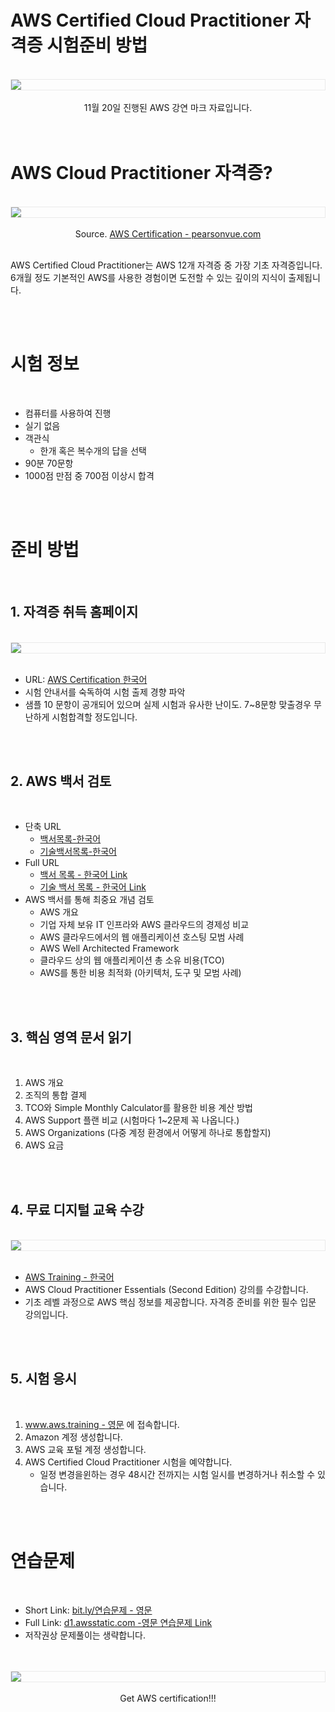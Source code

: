 # AWS Certified Cloud Practitioner 자격증 시험준비 방법

<br />
<img src="https://github.com/KoEonYack/Tistory-Coveant/blob/master/Article/Note/%EC%95%84%EB%A7%88%EC%A1%B4_%EC%9E%90%EA%B2%A9%EC%A6%9D%EC%B7%A8%EB%93%9D/img/cover_2.png?raw=true" align="center" style="display: block; margin: 0px auto; display: block; height: auto; border:1px solid #eaeaea; padding: 0px;" width="" >
<br />
<center> 11월 20일 진행된 AWS 강연 마크 자료입니다. </center>
<br />
<br />

# AWS Cloud Practitioner 자격증?

<br />
<img src="https://github.com/KoEonYack/Tistory-Coveant/blob/master/Article/Note/%EC%95%84%EB%A7%88%EC%A1%B4_%EC%9E%90%EA%B2%A9%EC%A6%9D%EC%B7%A8%EB%93%9D/img/road_map.png?raw=true" align="center" style="display: block; margin: 0px auto; display: block; height: auto; border:1px solid #eaeaea; padding: 0px;" width="" >
<br />
<center> Source. <a href="https://home.pearsonvue.com/Clients/Amazon-Web-Services.aspx"> AWS Certification - pearsonvue.com </a> </center>
<br />

AWS Certified Cloud Practitioner는 AWS 12개 자격증 중 가장 기초 자격증입니다. 6개월 정도 기본적인 AWS를 사용한 경험이면 도전할 수 있는 깊이의 지식이 출제됩니다.  

<br />
<br />


# 시험 정보

<br />

- 컴퓨터를 사용하여 진행
- 실기 없음
- 객관식
    - 한개 혹은 복수개의 답을 선택
- 90분 70문항
- 1000점 만점 중 700점 이상시 합격

<br />
<br />


# 준비 방법

<br />

## 1. 자격증 취득 홈페이지


<br />
<img src="https://github.com/KoEonYack/Tistory-Coveant/blob/master/Article/Note/%EC%95%84%EB%A7%88%EC%A1%B4_%EC%9E%90%EA%B2%A9%EC%A6%9D%EC%B7%A8%EB%93%9D/img/certification_page_2.png?raw=true" align="center" style="display: block; margin: 0px auto; display: block; height: auto; border:1px solid #eaeaea; padding: 0px;" width="" >
<br />


- URL: [AWS Certification 한국어](https://aws.amazon.com/ko/certification/certified-cloud-practitioner/)
- 시험 안내서를 숙독하여 시험 출제 경향 파악
- 샘플 10 문항이 공개되어 있으며 실제 시험과 유사한 난이도. 7~8문항 맞출경우 무난하게 시험합격할 정도입니다.

<br />
<br />

## 2. AWS 백서 검토

<br />

- 단축 URL
    - [백서목록-한국어](bit.ly/백서목록)
    - [기술백서목록-한국어](bit.ly/기술백서목록)
- Full URL
    - [백서 목록 - 한국어 Link](https://aws.amazon.com/ko/whitepapers/)
    - [기술 백서 목록 - 한국어 Link](https://aws.amazon.com/ko/blogs/korea/ko-whitepapers/)
- AWS 백서를 통해 최중요 개념 검토
    - AWS 개요
    - 기업 자체 보유 IT 인프라와 AWS 클라우드의 경제성 비교
    - AWS 클라우드에서의 웹 애플리케이션 호스팅 모범 사례
    - AWS Well Architected Framework
    - 클라우드 상의 웹 애플리케이션 총 소유 비용(TCO)
    - AWS를 통한 비용 최적화 (아키텍처, 도구 및 모범 사례)

<br />
<br />

## 3. 핵심 영역 문서 읽기

<br />

1. AWS 개요
2. 조직의 통합 결제
3. TCO와 Simple Monthly Calculator를 활용한 비용 계산 방법
4. AWS Support 플랜 비교 (시험마다 1~2문제 꼭 나옵니다.)
5. AWS Organizations (다중 계정 환경에서 어떻게 하나로 통합할지)
6. AWS 요금

<br />
<br />


## 4. 무료 디지털 교육 수강

<br />
<img src="https://github.com/KoEonYack/Tistory-Coveant/blob/master/Article/Note/%EC%95%84%EB%A7%88%EC%A1%B4_%EC%9E%90%EA%B2%A9%EC%A6%9D%EC%B7%A8%EB%93%9D/img/page_2.png?raw=true" align="center" style="display: block; margin: 0px auto; display: block; height: auto; border:1px solid #eaeaea; padding: 0px;" width="" >
<br />

- [AWS Training - 한국어](https://www.aws.training/Details/Curriculum?id=32442)
- AWS Cloud Practitioner Essentials (Second Edition) 강의를 수강합니다.
- 기초 레벨 과정으로 AWS 핵심 정보를 제공합니다. 자격증 준비를 위한 필수 입문 강의입니다.

<br />
<br />

## 5. 시험 응시

<br />

1. [www.aws.training - 영문](https://www.aws.training) 에 접속합니다.
2. Amazon 계정 생성합니다.
3. AWS 교육 포털 계정 생성합니다.
4. AWS Certified Cloud Practitioner 시험을 예약합니다. 
    - 일정 변경을윈하는 경우 48시간 전까지는 시험 일시를 변경하거나 취소할 수 있습니다.

<br />
<br />

# 연습문제

<br />

- Short Link: [bit.ly/연습문제 - 영문](bit.ly/연습문제)
- Full Link: [d1.awsstatic.com -영문 연습문제 Link](https://d1.awsstatic.com/training-and-certification/Docs%20-%20Cloud%20Practitioner/AWS%20Certified%20Cloud%20Practioner_Sample%20Questions_v1.1_FINAL.PDF)
- 저작권상 문제풀이는 생략합니다.

<br />
<br />
<img src="https://github.com/KoEonYack/Tistory-Coveant/blob/master/Article/Note/%EC%95%84%EB%A7%88%EC%A1%B4_%EC%9E%90%EA%B2%A9%EC%A6%9D%EC%B7%A8%EB%93%9D/img/cover.jpg?raw=true" align="center" style="display: block; margin: 0px auto; display: block; height: auto; border:1px solid #eaeaea; padding: 0px;" width="" >
<br />
<center>Get AWS certification!!! </center>
<br />
<br />
